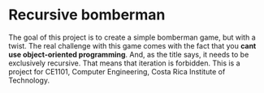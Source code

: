 # Recursive bomberman
The goal of this project is to create a simple bomberman game, but with a twist. The real challenge with 
this game comes with the fact that you **cant use object-oriented programming**. And, as the title says,
it needs to be exclusively recursive. That means that iteration is forbidden. This is a project for CE1101,
Computer Engineering, Costa Rica Institute of Technology.


